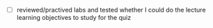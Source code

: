 - [ ] reviewed/practived labs and tested whether I could do the lecture learning objectives to study for the quiz